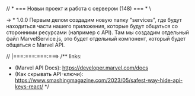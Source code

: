 // * === Новыи проект и работа с сервером (148) === * \\

-> * 1.0.0 Первым делом создадим новую папку "services", где будут находиться части нашего приложения, которые будут общаться со сторонними ресурсами (например с API). Там мы создадим отдельный файл MarvelService.js, это будет отдельный компонент, который будет общаться с Marvel API.

<!-- todo: Перейдём в [projects\react-marvel-wiki\src\services\MarvelService.js] -->

// |===:===:===:===>
/** links:
*  (Marvel API Docs): https://developer.marvel.com/docs
*  (Как скрывать API-ключи): https://www.smashingmagazine.com/2023/05/safest-way-hide-api-keys-react/
*/
